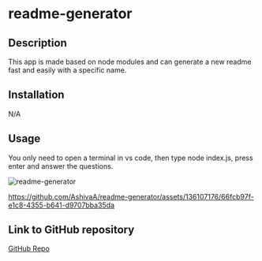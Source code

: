 
# readme-generator

## Description

This app is made based on node modules and can generate a new readme fast and easily with a specific name.


## Installation

N/A

## Usage

You only need to open a terminal in vs code, then type node index.js, press enter and answer the questions.

![readme-generator](https://github.com/AshivaA/readme-generator/assets/136107176/f6ea911c-f7a5-4532-9fba-0b1636e0a097)


https://github.com/AshivaA/readme-generator/assets/136107176/66fcb97f-e1c8-4355-b641-d9707bba35da


## Link to GitHub repository
[GitHub Repo](https://github.com/AshivaA/readme-generator.git)






